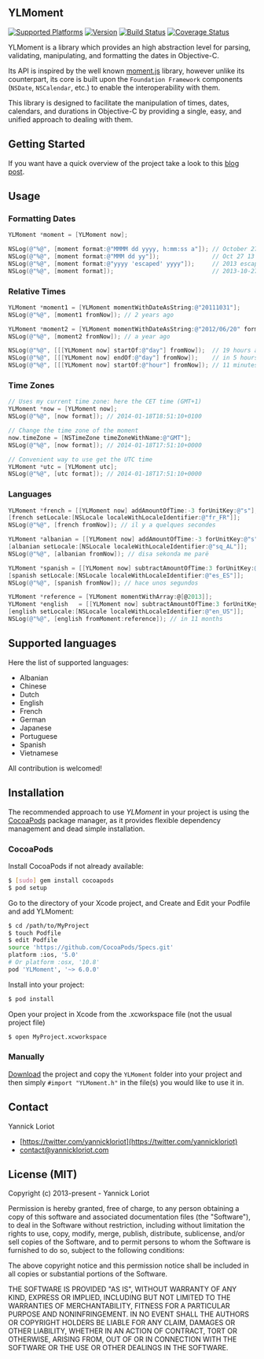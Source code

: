 ## YLMoment

[![Supported Platforms](https://cocoapod-badges.herokuapp.com/p/YLMoment/badge.svg)](http://cocoadocs.org/docsets/YLMoment/) [![Version](https://cocoapod-badges.herokuapp.com/v/YLMoment/badge.svg)](http://cocoadocs.org/docsets/YLMoment/) [![Build Status](https://travis-ci.org/yannickl/YLMoment.png?branch=master)](https://travis-ci.org/yannickl/YLMoment) [![Coverage Status](https://coveralls.io/repos/yannickl/YLMoment/badge.svg?branch=master&service=github)](https://coveralls.io/github/yannickl/YLMoment?branch=master)

YLMoment is a library which provides an high abstraction level for parsing, validating, manipulating, and formatting the dates in Objective-C.

Its API is inspired by the well known [moment.js](http://momentjs.com/) library, however unlike its counterpart, its core is built upon the `Foundation Framework` components (`NSDate`, `NSCalendar`, etc.) to enable the interoperability with them.

This library is designed to facilitate the manipulation of times, dates, calendars, and durations in Objective-C by providing a single, easy, and unified approach to dealing with them.

## Getting Started

If you want have a quick overview of the project take a look to this [blog post](http://yannickloriot.com/2013/11/handle-times-dates-calendars-and-durations-like-a-pro-in-objective-c-with-YLMoment/).

## Usage

### Formatting Dates
```objective-c
YLMoment *moment = [YLMoment now];

NSLog(@"%@", [moment format:@"MMMM dd yyyy, h:mm:ss a"]); // October 27 2013, 10:49:48 AM
NSLog(@"%@", [moment format:@"MMM dd yy"]);               // Oct 27 13
NSLog(@"%@", [moment format:@"yyyy 'escaped' yyyy"]);     // 2013 escaped 2013
NSLog(@"%@", [moment format]);                            // 2013-10-27T10:49:48+0100
```

### Relative Times
```objective-c
YLMoment *moment1 = [YLMoment momentWithDateAsString:@"20111031"];
NSLog(@"%@", [moment1 fromNow]); // 2 years ago

YLMoment *moment2 = [YLMoment momentWithDateAsString:@"2012/06/20" format:@"yyyy/MM/dd"];
NSLog(@"%@", [moment2 fromNow]); // a year ago

NSLog(@"%@", [[[YLMoment now] startOf:@"day"] fromNow]);  // 19 hours ago
NSLog(@"%@", [[[YLMoment now] endOf:@"day"] fromNow]);    // in 5 hours
NSLog(@"%@", [[[YLMoment now] startOf:@"hour"] fromNow]); // 11 minutes ago
```

### Time Zones
```objective-c
// Uses my current time zone: here the CET time (GMT+1)
YLMoment *now = [YLMoment now];
NSLog(@"%@", [now format]); // 2014-01-18T18:51:10+0100

// Change the time zone of the moment
now.timeZone = [NSTimeZone timeZoneWithName:@"GMT"];
NSLog(@"%@", [now format]); // 2014-01-18T17:51:10+0000

// Convenient way to use get the UTC time
YLMoment *utc = [YLMoment utc];
NSLog(@"%@", [utc format]); // 2014-01-18T17:51:10+0000
```

### Languages
```objective-c
YLMoment *french = [[YLMoment now] addAmountOfTime:-3 forUnitKey:@"s"];
[french setLocale:[NSLocale localeWithLocaleIdentifier:@"fr_FR"]];
NSLog(@"%@", [french fromNow]); // il y a quelques secondes

YLMoment *albanian = [[YLMoment now] addAmountOfTime:-3 forUnitKey:@"s"];
[albanian setLocale:[NSLocale localeWithLocaleIdentifier:@"sq_AL"]];
NSLog(@"%@", [albanian fromNow]); // disa sekonda me parë

YLMoment *spanish = [[YLMoment now] subtractAmountOfTime:3 forUnitKey:@"s"];
[spanish setLocale:[NSLocale localeWithLocaleIdentifier:@"es_ES"]];
NSLog(@"%@", [spanish fromNow]); // hace unos segundos

YLMoment *reference = [YLMoment momentWithArray:@[@2013]];
YLMoment *english   = [[YLMoment now] subtractAmountOfTime:3 forUnitKey:@"s"];
[english setLocale:[NSLocale localeWithLocaleIdentifier:@"en_US"]];
NSLog(@"%@", [english fromMoment:reference]); // in 11 months
```

## Supported languages

Here the list of supported languages:
- Albanian
- Chinese
- Dutch
- English
- French
- German
- Japanese
- Portuguese
- Spanish
- Vietnamese

All contribution is welcomed!

## Installation

The recommended approach to use _YLMoment_ in your project is using the [CocoaPods](http://cocoapods.org/) package manager, as it provides flexible dependency management and dead simple installation.

### CocoaPods

Install CocoaPods if not already available:

``` bash
$ [sudo] gem install cocoapods
$ pod setup
```
Go to the directory of your Xcode project, and Create and Edit your Podfile and add YLMoment:

``` bash
$ cd /path/to/MyProject
$ touch Podfile
$ edit Podfile
source 'https://github.com/CocoaPods/Specs.git'
platform :ios, '5.0'
# Or platform :osx, '10.8'
pod 'YLMoment', '~> 6.0.0'
```

Install into your project:

``` bash
$ pod install
```

Open your project in Xcode from the .xcworkspace file (not the usual project file)

``` bash
$ open MyProject.xcworkspace
```

### Manually

[Download](https://github.com/YannickL/YLMoment/archive/master.zip) the project and copy the `YLMoment` folder into your project and then simply `#import "YLMoment.h"` in the file(s) you would like to use it in.

## Contact

Yannick Loriot
 - [https://twitter.com/yannickloriot](https://twitter.com/yannickloriot)
 - [contact@yannickloriot.com](mailto:contact@yannickloriot.com)


## License (MIT)

Copyright (c) 2013-present - Yannick Loriot

Permission is hereby granted, free of charge, to any person obtaining a copy
of this software and associated documentation files (the "Software"), to deal
in the Software without restriction, including without limitation the rights
to use, copy, modify, merge, publish, distribute, sublicense, and/or sell
copies of the Software, and to permit persons to whom the Software is
furnished to do so, subject to the following conditions:

The above copyright notice and this permission notice shall be included in
all copies or substantial portions of the Software.

THE SOFTWARE IS PROVIDED "AS IS", WITHOUT WARRANTY OF ANY KIND, EXPRESS OR
IMPLIED, INCLUDING BUT NOT LIMITED TO THE WARRANTIES OF MERCHANTABILITY,
FITNESS FOR A PARTICULAR PURPOSE AND NONINFRINGEMENT. IN NO EVENT SHALL THE
AUTHORS OR COPYRIGHT HOLDERS BE LIABLE FOR ANY CLAIM, DAMAGES OR OTHER
LIABILITY, WHETHER IN AN ACTION OF CONTRACT, TORT OR OTHERWISE, ARISING FROM,
OUT OF OR IN CONNECTION WITH THE SOFTWARE OR THE USE OR OTHER DEALINGS IN
THE SOFTWARE.
